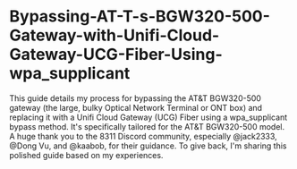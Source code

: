 # Bypassing-AT-T-s-BGW320-500-Gateway-with-Unifi-Cloud-Gateway-UCG-Fiber-Using-wpa_supplicant
This guide details my process for bypassing the AT&amp;T BGW320-500 gateway (the large, bulky Optical Network Terminal or ONT box) and replacing it with a Unifi Cloud Gateway (UCG) Fiber using a wpa_supplicant bypass method. It's specifically tailored for the AT&amp;T BGW320-500 model.
A huge thank you to the 8311 Discord community, especially @jack2333, @Dong Vu, and @kaabob, for their guidance. To give back, I'm sharing this polished guide based on my experiences.

